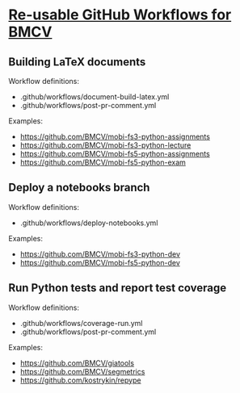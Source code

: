 # [Re-usable GitHub Workflows for BMCV]()

## Building LaTeX documents

Workflow definitions:

- .github/workflows/document-build-latex.yml
- .github/workflows/post-pr-comment.yml

Examples:

- https://github.com/BMCV/mobi-fs3-python-assignments
- https://github.com/BMCV/mobi-fs3-python-lecture
- https://github.com/BMCV/mobi-fs5-python-assignments
- https://github.com/BMCV/mobi-fs5-python-exam

## Deploy a notebooks branch

Workflow definitions:

- .github/workflows/deploy-notebooks.yml

Examples:

- https://github.com/BMCV/mobi-fs3-python-dev
- https://github.com/BMCV/mobi-fs5-python-dev

## Run Python tests and report test coverage

Workflow definitions:

- .github/workflows/coverage-run.yml
- .github/workflows/post-pr-comment.yml

Examples:

- https://github.com/BMCV/giatools
- https://github.com/BMCV/segmetrics
- https://github.com/kostrykin/repype
